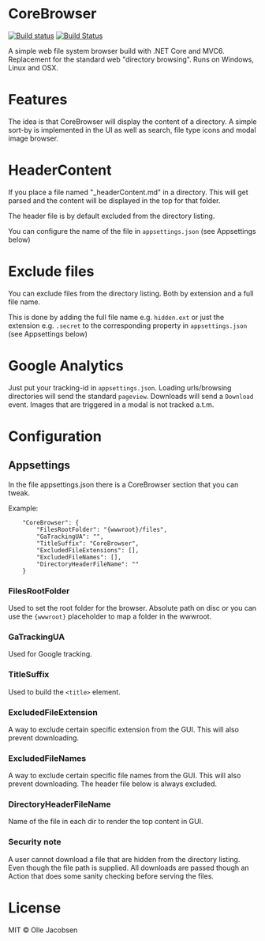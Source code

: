# CoreBrowser

[![Build status](https://ci.appveyor.com/api/projects/status/2i85nqapq6i2ed0v?svg=true)](https://ci.appveyor.com/project/ollejacobsen/corebrowser)
[![Build Status](https://travis-ci.org/ollejacobsen/CoreBrowser.svg?branch=master)](https://travis-ci.org/ollejacobsen/CoreBrowser)

A simple web file system browser build with .NET Core and MVC6. 
Replacement for the standard web "directory browsing". Runs on Windows, Linux and OSX.

# Features
The idea is that CoreBrowser will display the content of a directory.
A simple sort-by is implemented in the UI as well as search, file type icons and modal image browser.

# HeaderContent
If you place a file named "_headerContent.md" in a directory. 
This will get parsed and the content will be displayed in the top for that folder.

The header file is by default excluded from the directory listing.

You can configure the name of the file in `appsettings.json` (see Appsettings below)

# Exclude files
You can exclude files from the directory listing. Both by extension and a full file name.

This is done by adding the full file name e.g. `hidden.ext` or just the extension e.g. `.secret` to the corresponding property in `appsettings.json` (see Appsettings below)

# Google Analytics
Just put your tracking-id in `appsettings.json`. Loading urls/browsing directories will send the standard `pageview`. Downloads will send a `Download` event. Images that are triggered in a modal is not tracked a.t.m.

# Configuration
## Appsettings
In the file appsettings.json there is a CoreBrowser section that you can tweak.

Example:
```
	"CoreBrowser": {
		"FilesRootFolder": "{wwwroot}/files",
		"GaTrackingUA": "",
		"TitleSuffix": "CoreBrowser",
		"ExcludedFileExtensions": [],
		"ExcludedFileNames": [],
		"DirectoryHeaderFileName": ""
	}
``` 

### FilesRootFolder
Used to set the root folder for the browser. Absolute path on disc or you can use the `{wwwroot}` placeholder to map a folder in the wwwroot.

### GaTrackingUA
Used for Google tracking.

### TitleSuffix
Used to build the `<title>` element.

### ExcludedFileExtension
A way to exclude certain specific extension from the GUI. This will also prevent downloading.

### ExcludedFileNames
A way to exclude certain specific file names from the GUI. This will also prevent downloading.
The header file below is always excluded.

### DirectoryHeaderFileName
Name of the file in each dir to render the top content in GUI.

### Security note
A user cannot download a file that are hidden from the directory listing. Even though the file path is supplied.
All downloads are passed though an Action that does some sanity checking before serving the files.

# License

MIT &copy; Olle Jacobsen
